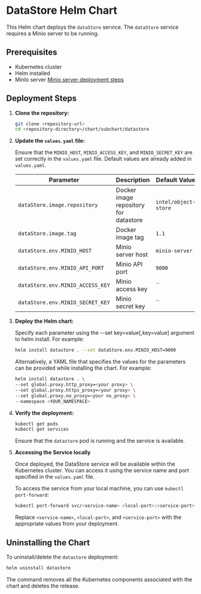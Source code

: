 # DataStore Helm Chart

This Helm chart deploys the `dataStore` service. The `dataStore` service requires a Minio server to be running.

## Prerequisites

- Kubernetes cluster
- Helm installed
- MinIo server [Minio server deployment steps](../minioserver/README.md)

## Deployment Steps

1. **Clone the repository:**

    ```sh
    git clone <repository-url>
    cd <repository-directory>/chart/subchart/datastore
    ```

2. **Update the `values.yaml` file:**

    Ensure that the `MINIO_HOST`, `MINIO_ACCESS_KEY`, and `MINIO_SECRET_KEY` are set correctly in the `values.yaml` file. Default values are already added in `values.yaml`.

    | Parameter          | Description                                      | Default Value                          |
    |--------------------|--------------------------------------------------|----------------------------------------|
    | `dataStore.image.repository`  | Docker image repository for datastore        | `intel/object-store` |
    | `dataStore.image.tag`         | Docker image tag                             | `1.1`                                   |
    | `dataStore.env.MINIO_HOST`    | Minio server host                            | `minio-server`                         |
    | `dataStore.env.MINIO_API_PORT`| Minio API port                               | `9000`                                 |
    | `dataStore.env.MINIO_ACCESS_KEY` | Minio access key                          | ``                           |
    | `dataStore.env.MINIO_SECRET_KEY` | Minio secret key                          | ``                            |

3. **Deploy the Helm chart:**

    Specify each parameter using the --set key=value[,key=value] argument to helm install. For example:
    ```sh
    helm install datastore . --set dataStore.env.MINIO_HOST=9000
    ```

    Alternatively, a YAML file that specifies the values for the parameters can be provided while installing the chart. For example:
    ```sh
    helm install datastore . \
    --set global.proxy.http_proxy=<your proxy> \
    --set global.proxy.https_proxy=<your proxy> \
    --set global.proxy.no_proxy=<your no_proxy> \
    --namespace <YOUR_NAMESPACE>
    ```

4. **Verify the deployment:**

    ```sh
    kubectl get pods
    kubectl get services
    ```

    Ensure that the `datastore` pod is running and the service is available.

5. **Accessing the Service locally**

    Once deployed, the DataStore service will be available within the Kubernetes cluster. You can access it using the service name and port specified in the `values.yaml` file.

    To access the service from your local machine, you can use `kubectl port-forward`:

    ```sh
    kubectl port-forward svc/<service-name> <local-port>:<service-port>
    ```
    Replace `<service-name>`, `<local-port>`, and `<service-port>` with the appropriate values from your deployment.

## Uninstalling the Chart

To uninstall/delete the `datastore` deployment:

```sh
helm uninstall datastore
```
The command removes all the Kubernetes components associated with the chart and deletes the release.
